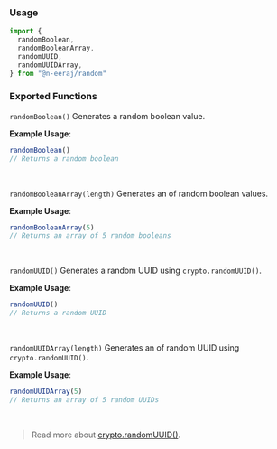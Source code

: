 ### Usage
```ts
import {
  randomBoolean,
  randomBooleanArray,
  randomUUID,
  randomUUIDArray,
} from "@n-eeraj/random"
```

### Exported Functions

`randomBoolean()`
Generates a random boolean value.

**Example Usage**:
```ts
randomBoolean()
// Returns a random boolean
```
<br />

`randomBooleanArray(length)`
Generates an of random boolean values.

**Example Usage**:
```ts
randomBooleanArray(5)
// Returns an array of 5 random booleans
```
<br />

`randomUUID()`
Generates a random UUID using `crypto.randomUUID()`.

**Example Usage**:
```ts
randomUUID()
// Returns a random UUID
```
<br />

`randomUUIDArray(length)`
Generates an of random UUID using `crypto.randomUUID()`.

**Example Usage**:
```ts
randomUUIDArray(5)
// Returns an array of 5 random UUIDs
```
<br />

> Read more about [crypto.randomUUID()](https://developer.mozilla.org/en-US/docs/Web/API/Crypto/randomUUID).
